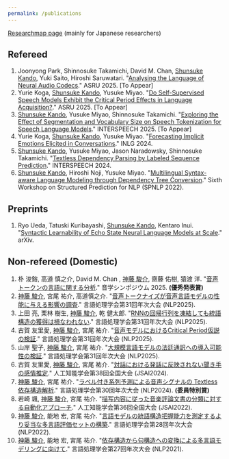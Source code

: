 ```yaml
---
permalink: /publications
---
```


[Researchmap page](https://researchmap.jp/skando) (mainly for Japanese researchers)

## Refereed

1. Joonyong Park, Shinnosuke Takamichi, David M. Chan, <u>Shunsuke Kando</u>, Yuki Saito, Hiroshi Saruwatari. "[Analysing the Language of Neural Audio Codecs](xxx)." ASRU 2025. [To Appear]
1. Yurie Koga, <u>Shunsuke Kando</u>, Yusuke Miyao. "[Do Self-Supervised Speech Models Exhibit the Critical Period Effects in Language Acquisition?](xxx)." ASRU 2025. [To Appear]
1. <u>Shunsuke Kando</u>, Yusuke Miyao, Shinnosuke Takamichi. "[Exploring the Effect of Segmentation and Vocabulary Size on Speech Tokenization for Speech Language Models](xxx)." INTERSPEECH 2025. [To Appear]
1. Yurie Koga, <u>Shunsuke Kando</u>, Yusuke Miyao. "[Forecasting Implicit Emotions Elicited in Conversations](https://aclanthology.org/2024.inlg-main.12/)." INLG 2024.
1. <u>Shunsuke Kando</u>, Yusuke Miyao, Jason Naradowsky, Shinnosuke Takamichi. "[Textless Dependency Parsing by Labeled Sequence Prediction](https://www.isca-archive.org/interspeech_2024/kando24_interspeech.html)." INTERSPEECH 2024.
1. <u>Shunsuke Kando</u>, Hiroshi Noji, Yusuke Miyao. "[Multilingual Syntax-aware Language Modeling through Dependency Tree Conversion](https://aclanthology.org/2022.spnlp-1.1/)." Sixth Workshop on Structured Prediction for NLP (SPNLP 2022).

## Preprints

1. Ryo Ueda, Tatuski Kuribayashi, <u>Shunsuke Kando</u>, Kentaro Inui. "[Syntactic Learnability of Echo State Neural Language Models at Scale](https://arxiv.org/abs/2503.01724)." arXiv.

## Non-refereed (Domestic)

1. 朴 浚鎔, 高道 慎之介, David M. Chan , <u>神藤 駿介</u>, 齋藤 佑樹, 猿渡 洋. "[音声トークンの言語に関する分析](https://www.ipsj.or.jp/kenkyukai/event/mus143slp156.html)." 音学シンポジウム 2025. **(優秀発表賞)**
1. <u>神藤 駿介</u>, 宮尾 祐介, 高道慎之介. "[音声トークナイズが音声言語モデルの性能に与える影響の調査](https://www.anlp.jp/proceedings/annual_meeting/2025/pdf_dir/P5-19.pdf)." 言語処理学会第31回年次大会 (NLP2025).
1. 上田 亮, 栗林 樹生, <u>神藤 駿介</u>, 乾 健太郎. "[RNNの回帰行列を凍結しても統語構造の獲得は損なわれない](https://www.anlp.jp/proceedings/annual_meeting/2025/pdf_dir/D5-4.pdf)." 言語処理学会第31回年次大会 (NLP2025).
1. 古賀 友里愛, <u>神藤 駿介</u>, 宮尾 祐介. "[音声モデルにおけるCritical Period仮説の検証](https://www.anlp.jp/proceedings/annual_meeting/2025/pdf_dir/C7-4.pdf)." 言語処理学会第31回年次大会 (NLP2025).
1. 山岸 聖子, <u>神藤 駿介</u>, 宮尾 祐介. "[大規模言語モデルの法廷通訳への導入可能性の検証](https://www.anlp.jp/proceedings/annual_meeting/2025/pdf_dir/A4-6.pdf)." 言語処理学会第31回年次大会 (NLP2025).
1. 古賀 友里愛, <u>神藤 駿介</u>, 宮尾 祐介. "[対話における発話に反映されない聞き手の感情推定](https://confit.atlas.jp/guide/event/jsai2024/subject/4Xin2-46/advanced)." 人工知能学会第38回全国大会 (JSAI2024).
1. <u>神藤 駿介</u>, 宮尾 祐介. "[ラベル付き系列予測による音声シグナルの Textless 依存構造解析](https://www.anlp.jp/proceedings/annual_meeting/2024/pdf_dir/B5-2.pdf)." 言語処理学会第30回年次大会 (NLP2024). **(委員特別賞)**
1. 若崎 颯, <u>神藤 駿介</u>, 宮尾 祐介. "[描写内容に従った音楽評論文書の分類に対する自動化アプローチ](https://confit.atlas.jp/guide/event/jsai2022/subject/1P5-GS-6-03/date?cryptoId=)." 人工知能学会第36回全国大会 (JSAI2022).
1. <u>神藤 駿介</u>, 能地 宏, 宮尾 祐介. "[言語モデルの統語構造把握能力を測定するより妥当な多言語評価セットの構築](https://www.anlp.jp/proceedings/annual_meeting/2022/pdf_dir/G5-1.pdf)." 言語処理学会第28回年次大会 (NLP2022).
1. <u>神藤 駿介</u>, 能地 宏, 宮尾 祐介. "[依存構造から句構造への変換による多言語モデリングに向けて](https://www.anlp.jp/proceedings/annual_meeting/2021/pdf_dir/P5-1.pdf)." 言語処理学会第27回年次大会 (NLP2021).
